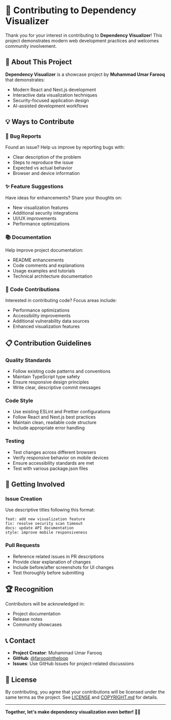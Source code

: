 # 🤝 Contributing to Dependency Visualizer

Thank you for your interest in contributing to **Dependency Visualizer**! This project demonstrates modern web development practices and welcomes community involvement.

## 🎯 **About This Project**

**Dependency Visualizer** is a showcase project by **Muhammad Umar Farooq** that demonstrates:
- Modern React and Next.js development
- Interactive data visualization techniques  
- Security-focused application design
- AI-assisted development workflows

## 💡 **Ways to Contribute**

### 🐛 **Bug Reports**
Found an issue? Help us improve by reporting bugs with:
- Clear description of the problem
- Steps to reproduce the issue
- Expected vs actual behavior
- Browser and device information

### ✨ **Feature Suggestions**
Have ideas for enhancements? Share your thoughts on:
- New visualization features
- Additional security integrations
- UI/UX improvements
- Performance optimizations

### 📚 **Documentation**
Help improve project documentation:
- README enhancements
- Code comments and explanations
- Usage examples and tutorials
- Technical architecture documentation

### 🔧 **Code Contributions**
Interested in contributing code? Focus areas include:
- Performance optimizations
- Accessibility improvements
- Additional vulnerability data sources
- Enhanced visualization features

## 📋 **Contribution Guidelines**

### **Quality Standards**
- Follow existing code patterns and conventions
- Maintain TypeScript type safety
- Ensure responsive design principles
- Write clear, descriptive commit messages

### **Code Style**
- Use existing ESLint and Prettier configurations
- Follow React and Next.js best practices
- Maintain clean, readable code structure
- Include appropriate error handling

### **Testing**
- Test changes across different browsers
- Verify responsive behavior on mobile devices
- Ensure accessibility standards are met
- Test with various package.json files

## 🚀 **Getting Involved**

### **Issue Creation**
Use descriptive titles following this format:
```
feat: add new visualization feature
fix: resolve security scan timeout
docs: update API documentation  
style: improve mobile responsiveness
```

### **Pull Requests**
- Reference related issues in PR descriptions
- Provide clear explanation of changes
- Include before/after screenshots for UI changes
- Test thoroughly before submitting

## 🏆 **Recognition**

Contributors will be acknowledged in:
- Project documentation
- Release notes
- Community showcases

## 📞 **Contact**

- **Project Creator**: Muhammad Umar Farooq
- **GitHub**: [@farooqintheloop](https://github.com/farooqintheloop)
- **Issues**: Use GitHub Issues for project-related discussions

## 📄 **License**

By contributing, you agree that your contributions will be licensed under the same terms as the project. See [LICENSE](./LICENSE) and [COPYRIGHT.md](./COPYRIGHT.md) for details.

---

**Together, let's make dependency visualization even better! 🎨🚀** 